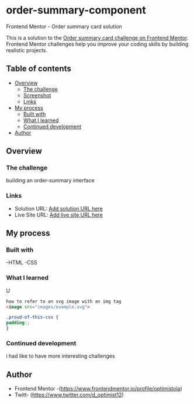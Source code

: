 # order-summary-component

 Frontend Mentor - Order summary card solution

This is a solution to the [Order summary card challenge on Frontend Mentor](https://www.frontendmentor.io/challenges/order-summary-component-QlPmajDUj). Frontend Mentor challenges help you improve your coding skills by building realistic projects. 

## Table of contents

- [Overview](#overview)
  - [The challenge](#the-challenge)
  - [Screenshot](#screenshot)
  - [Links](#links)
- [My process](#my-process)
  - [Built with](#built-with)
  - [What I learned](#what-i-learned)
  - [Continued development](#continued-development)
- [Author](#author)


## Overview

### The challenge

building an order-summary interface
### Links

- Solution URL: [Add solution URL here](https://your-solution-url.com)
- Live Site URL: [Add live site URL here](https://your-live-site-url.com)

## My process

### Built with
-HTML
-CSS 


### What I learned

U
```html
how to refer to an svg image with an img tag
<image src="images/example.svg">
```
```css
.proud-of-this-css {
padding:;  
}
```


### Continued development
i had like to have more interesting challenges


## Author


- Frontend Mentor -(https://www.frontendmentor.io/profile/optimistola)
- Twitt- (https://www.twitter.com/d_optimist12)



